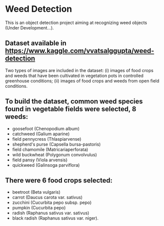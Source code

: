 # Weed Detection

This is an object detection project aiming at recognizing weed objects (Under Development...).

## Dataset available in https://www.kaggle.com/vvatsalggupta/weed-detection

Two types of images are included in the dataset: (i) images of food crops and weeds that
have been cultivated in vegetation pots in controlled greenhouse conditions; (ii) images
of food crops and weeds from open field conditions.

## To build the dataset, common weed species found in vegetable fields were selected, 8 weeds:
* goosefoot (Chenopodium album)
* catchweed (Galium aparine)
* field pennycress (Thlaspiarvense)
* shepherd's purse (Capsella bursa-pastoris)
* field chamomile (Matricariaperforata)
* wild buckwheat (Polygonum convolvulus)
* field pansy (Viola arvensis)
* quickweed (Galinsoga parviflora)

## There were 6 food crops selected:
* beetroot (Beta vulgaris)
* carrot (Daucus carota var. sativus)
* zucchini (Cucurbita pepo subsp. pepo)
* pumpkin (Cucurbita pepo)
* radish (Raphanus sativus var. sativus)
* black radish (Raphanus sativus var. niger).
